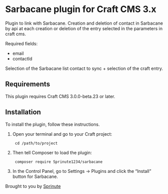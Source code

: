 # Sarbacane plugin for Craft CMS 3.x

Plugin to link with Sarbacane.
Creation and deletion of contact in Sarbacane by api at each creation or deletion of the entry selected in the parameters in craft cms.

Required fields:
- email
- contactId

Selection of the Sarbacane list contact to sync + selection of the craft entry.

## Requirements

This plugin requires Craft CMS 3.0.0-beta.23 or later.

## Installation

To install the plugin, follow these instructions.

1. Open your terminal and go to your Craft project:

        cd /path/to/project

2. Then tell Composer to load the plugin:

        composer require Sprinute1234/sarbacane

3. In the Control Panel, go to Settings → Plugins and click the “Install” button for Sarbacane.


Brought to you by [Sprinute](crochetcedric@gmail.com)
